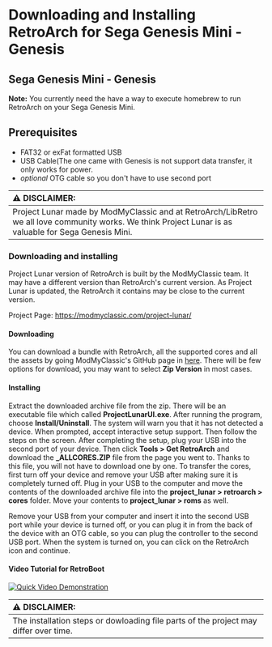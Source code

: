 # Downloading and Installing RetroArch for Sega Genesis Mini - Genesis

## Sega Genesis Mini - Genesis

**Note:** You currently need the have a way to execute homebrew to run RetroArch on your Sega Genesis Mini.

## Prerequisites

- FAT32 or exFat formatted USB
- USB Cable(The one came with Genesis is not support data transfer, it only works for power.
- *optional* OTG cable so you don't have to use second port

| :warning: DISCLAIMER:          |
|:---------------------------|
| Project Lunar made by ModMyClassic and at RetroArch/LibRetro we all love community works. We think Project Lunar is as valuable for Sega Genesis Mini.      |

### Downloading and installing

Project Lunar version of RetroArch is built by the ModMyClassic team. It may have a different version than RetroArch's current version. As Project Lunar is updated, the RetroArch it contains may be close to the current version.

Project Page: https://modmyclassic.com/project-lunar/

#### Downloading

You can download a bundle with RetroArch, all the supported cores and all the assets by going ModMyClassic's GitHub page in [here](https://github.com/Project-Lunar/Project-Lunar-Issue-Tracker/releases/tag/1.0.5). There will be few options for download, you may want to select **Zip Version** in most cases. 

#### Installing

Extract the downloaded archive file from the zip. There will be an executable file which called **ProjectLunarUI.exe**. After running the program, choose **Install/Uninstall**. The system will warn you that it has not detected a device. When prompted, accept interactive setup support. Then follow the steps on the screen. After completing the setup, plug your USB into the second port of your device. Then click **Tools > Get RetroArch** and download the **_ALLCORES.ZIP** file from the page you went to. Thanks to this file, you will not have to download one by one. To transfer the cores, first turn off your device and remove your USB after making sure it is completely turned off. Plug in your USB to the computer and move the contents of the downloaded archive file into the **project_lunar > retroarch > cores** folder. Move your contents to **project_lunar > roms** as well.

Remove your USB from your computer and insert it into the second USB port while your device is turned off, or you can plug it in from the back of the device with an OTG cable, so you can plug the controller to the second USB port. When the system is turned on, you can click on the RetroArch icon and continue.

#### Video Tutorial for RetroBoot

[![Quick Video Demonstration](https://i.ytimg.com/vi/kCyTlMjvzWA/hqdefault.jpg)](https://www.youtube.com/watch?v=kCyTlMjvzWA)

| :warning: DISCLAIMER:          |
|:---------------------------|
| The installation steps or dowloading file parts of the project may differ over time.      |
